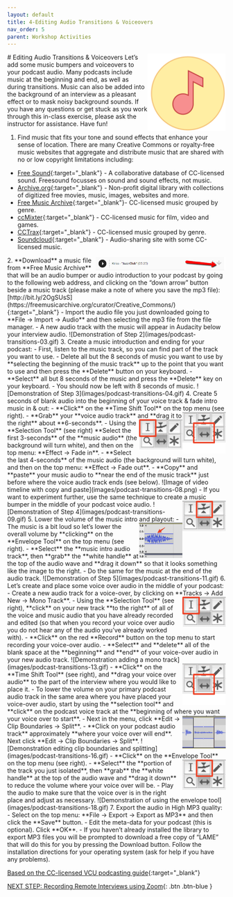```yaml
---
layout: default
title: 4-Editing Audio Transitions & Voiceovers
nav_order: 5
parent: Workshop Activities
---
```

<img src="images/podcast-transitions-01.png" style="float:right;width:180px;" alt="podcasting icon"> 
# Editing Audio Transitions & Voiceovers
Let’s add some music bumpers and voiceovers to your podcast audio. Many podcasts include music at the beginning and end, as well as during transitions. Music can also be added into the background of an interview as a pleasant effect or to mask noisy background sounds. If you have any questions or get stuck as you work through this in-class exercise, please ask the instructor for assistance.  Have fun!

1. Find music that fits your tone and sound effects that enhance your sense of location. There are many Creative Commons or royalty-free music websites that aggregate and distribute music that are shared with no or low copyright limitations including:
- [Free Sound](https://freesound.org/browse/){:target="_blank"} - A collaborative database of CC-licensed sound. Freesound focusses on sound and sound effects, not music. 
- [Archive.org](https://archive.org/details/opensource_audio){:target="_blank"} - Non-profit digital library with collections of digitized free movies, music, images, websites and more.
- [Free Music Archive](https://freemusicarchive.org/curator/Creative_Commons/){:target="_blank"}- CC-licensed music grouped by genre.
- [ccMixter](http://ccmixter.org/find-music){:target="_blank"} - CC-licensed music for film, video and games.
- [CCTrax](https://cctrax.com/){:target="_blank"} - CC-licensed music grouped by genre. 
- [Soundcloud](https://soundcloud.com/wearecc){:target="_blank"} - Audio-sharing site with some CC-licensed music.
<img src="images/podcast-transitions-02.png" style="float:right;width:300px;" alt="download icon"> 
2. **Download** a music file from **Free Music Archive** that will be an audio bumper or audio introduction to your podcast by going to the following web address, and clicking on the “down arrow” button beside a music track (please make a note of where you save the mp3 file): [http://bit.ly/2OgSUsS](https://freemusicarchive.org/curator/Creative_Commons/){:target="_blank"} 
- Import the audio file you just downloaded going to **File -> Import -> Audio** and then selecting the mp3 file from the file manager. 
- A new audio track with the music will appear in Audacity below your interview audio.
![Demonstration  of Step 2](images/podcast-transitions-03.gif)
3. Create a music introduction and ending for your podcast: 
- First, listen to the music track, so you can find part of the track you want to use. 
- Delete all but the 8 seconds of music you want to use by **selecting the beginning of the music track** up to the point that you want to use and then press the **Delete** button on your keyboard. 
- **Select** all but 8 seconds of the music and press the **Delete** key on your keyboard. 
- You should now be left with 8 seconds of music.
![Demonstration  of Step 3](images/podcast-transitions-04.gif)
4. Create 5 seconds of blank audio into the beginning of your voice track & fade intro music in & out:
- **Click** on the **Time Shift Tool** on the top menu (see right). <img src="images/podcast-transitions-05.png" style="float:right;width:100px;" alt="time shift tool"> 
- **Grab** your **voice audio track** and **drag it to the right** about **6-seconds**. 
<img src="images/podcast-transitions-06.png" style="float:right;width:100px;" alt="selection tool"> 
- Using the **Selection Tool** (see right) **Select the first 3-seconds** of the **music audio** (the background will turn white), and then on the top menu: **Effect -> Fade in**.
- **Select the last 4-seconds** of the music audio (the background will turn white), and then on the top menu: **Effect -> Fade out**.
- **Copy** and **paste** your music audio to **near the end of the music track** just before where the voice audio track ends (see below).
![Image of video timeline with copy and paste](images/podcast-transitions-08.png)
- If you want to experiment further, use the same technique to create a music bumper in the middle of your podcast voice audio.<img src="images/podcast-transitions-07.png" style="float:right;width:100px;" alt="music bumper tool"> 
![Demonstration  of Step 4](images/podcast-transitions-09.gif)
5. Lower the volume of the music intro and playout: <img src="images/podcast-transitions-10.png" style="float:right;width:100px;" alt="white handles"> 
- The music is a bit loud so let’s lower the overall volume by **clicking** on the **Envelope Tool** on the top menu (see right).
- **Select** the **music intro audio track**, then **grab** the **white handle** at the top of the audio wave and **drag it down** so that it looks something like the image to the right.
- Do the same for the music at the end of the audio track.
![Demonstration  of Step 5](images/podcast-transitions-11.gif)
6. Let’s create and place some voice over audio in the middle of your podcast:
- Create a new audio track for a voice-over, by clicking on **Tracks -> Add New -> Mono Track**.  <img src="images/podcast-transitions-12.png" style="float:right;width:100px;" alt="selection tool"> 
- Using the **Selection Tool** (see right), **click** on your new track **to the right** of all of the voice and music audio that you have already recorded and edited (so that when you record your voice over audio you do not hear any of the audio you’ve already worked with).
- **Click** on the red **Record** button on the top menu to start recording your voice-over audio.
- **Select** and **delete** all of the blank space at the **beginning** and **end** of your voice-over audio in your new audio track.
![Demonstration adding a mono track](images/podcast-transitions-13.gif)
- <img src="images/podcast-transitions-14.png" style="float:right;width:100px;" alt="time shift tool"> **Click** on the **Time Shift Tool** (see right), and **drag your voice over audio** to the part of the interview where you would like to place it.
- To lower the volume on your primary podcast audio track in the same area where you have placed your voice-over audio, start by using the **selection tool** and **click** on the podcast voice track at the **beginning of where you want your voice over to start**.<img src="images/podcast-transitions-15.png" style="float:right;width:100px;" alt="volume voice track and boundaries"> 
- Next in the menu, click **Edit -> Clip Boundaries -> Split**.
- **Click on your podcast audio track** approximately **where your voice over will end**. Next click **Edit -> Clip Boundaries -> Split**.
![Demonstration editing clip boundaries and splitting](images/podcast-transitions-16.gif)
- **Click** on the **Envelope Tool** on the top menu (see right). <img src="images/podcast-transitions-17.png" style="float:right;width:100px;" alt="envelope tool"> 
- **Select** the **portion of the track you just isolated**, then **grab** the **white handle** at the top of the audio wave and **drag it down** to reduce the volume where your voice over will be.
- Play the audio to make sure that the voice over is in the right place and adjust as necessary.
![Demonstration of using the envelope tool](images/podcast-transitions-18.gif)
7. Export the audio in High MP3 quality:
- Select on the top menu: **File -> Export -> Export as MP3** and then click the **Save** button.
- Edit the meta-data for your podcast (this is optional). Click **OK**.
- If you haven’t already installed the library to export MP3 files you will be prompted to download a free copy of “LAME” that will do this for you by pressing the Download button. Follow the installation directions for your operating system (ask for help if you have any problems).

[Based on the CC-licensed VCU podcasting guide](https://guides.library.vcu.edu/podcast/editing){:target="_blank"}

[NEXT STEP: Recording Remote Interviews using Zoom](recording-remote-interviews.html){: .btn .btn-blue }
